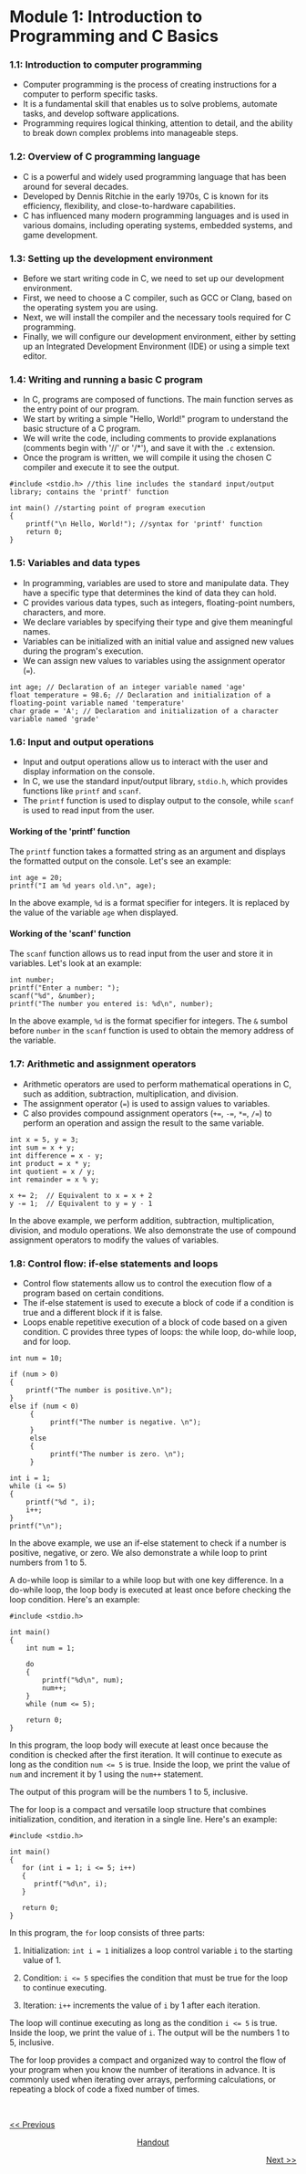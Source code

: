 # Module 1: Introduction to Programming and C Basics
### 1.1: Introduction to computer programming
   - Computer programming is the process of creating instructions for a computer to perform specific tasks.
   - It is a fundamental skill that enables us to solve problems, automate tasks, and develop software applications.
   - Programming requires logical thinking, attention to detail, and the ability to break down complex problems into manageable steps.

### 1.2: Overview of C programming language
   - C is a powerful and widely used programming language that has been around for several decades.
   - Developed by Dennis Ritchie in the early 1970s, C is known for its efficiency, flexibility, and close-to-hardware capabilities.
   - C has influenced many modern programming languages and is used in various domains, including operating systems, embedded systems, and game development.

### 1.3: Setting up the development environment
   - Before we start writing code in C, we need to set up our development environment.
   - First, we need to choose a C compiler, such as GCC or Clang, based on the operating system you are using.
   - Next, we will install the compiler and the necessary tools required for C programming.
   - Finally, we will configure our development environment, either by setting up an Integrated Development Environment (IDE) or using a simple text editor.

### 1.4: Writing and running a basic C program
   - In C, programs are composed of functions. The main function serves as the entry point of our program.
   - We start by writing a simple "Hello, World!" program to understand the basic structure of a C program.
   - We will write the code, including comments to provide explanations (comments begin with '//' or '/*'), and save it with the `.c` extension.
   - Once the program is written, we will compile it using the chosen C compiler and execute it to see the output.
   ```
   #include <stdio.h> //this line includes the standard input/output library; contains the 'printf' function

   int main() //starting point of program execution
   {
       printf("\n Hello, World!"); //syntax for 'printf' function
       return 0;
   }
   ```

### 1.5: Variables and data types
   - In programming, variables are used to store and manipulate data. They have a specific type that determines the kind of data they can hold.
   - C provides various data types, such as integers, floating-point numbers, characters, and more.
   - We declare variables by specifying their type and give them meaningful names.
   - Variables can be initialized with an initial value and assigned new values during the program's execution.
   - We can assign new values to variables using the assignment operator (`=`).
   ```
   int age; // Declaration of an integer variable named 'age'
   float temperature = 98.6; // Declaration and initialization of a floating-point variable named 'temperature'
   char grade = 'A'; // Declaration and initialization of a character variable named 'grade'
   ```

### 1.6: Input and output operations
   - Input and output operations allow us to interact with the user and display information on the console.
   - In C, we use the standard input/output library, `stdio.h`, which provides functions like `printf` and `scanf`.
   - The `printf` function is used to display output to the console, while `scanf` is used to read input from the user.

#### Working of the 'printf' function
The `printf` function takes a formatted string as an argument and displays the formatted output on the console. Let's see an example:
   ```
   int age = 20;
   printf("I am %d years old.\n", age);
   ```
In the above example, `%d` is a format specifier for integers. It is replaced by the value of the variable `age` when displayed.

#### Working of the 'scanf' function
The `scanf` function allows us to read input from the user and store it in variables. Let's look at an example:
   ```
   int number;
   printf("Enter a number: ");
   scanf("%d", &number);
   printf("The number you entered is: %d\n", number);
   ```
In the above example, `%d` is the format specifier for integers. The `&` sumbol before `number` in the `scanf` function is used to obtain the memory address of the variable.

### 1.7: Arithmetic and assignment operators
   - Arithmetic operators are used to perform mathematical operations in C, such as addition, subtraction, multiplication, and division.
   - The assignment operator (`=`) is used to assign values to variables.
   - C also provides compound assignment operators (`+=`, `-=`, `*=`, `/=`) to perform an operation and assign the result to the same variable.
   ```
   int x = 5, y = 3;
   int sum = x + y;
   int difference = x - y;
   int product = x * y;
   int quotient = x / y;
   int remainder = x % y;

   x += 2;  // Equivalent to x = x + 2
   y -= 1;  // Equivalent to y = y - 1
   ```
In the above example, we perform addition, subtraction, multiplication, division, and modulo operations. We also demonstrate the use of compound assignment operators to modify the values of variables.

### 1.8: Control flow: if-else statements and loops
   - Control flow statements allow us to control the execution flow of a program based on certain conditions.
   - The if-else statement is used to execute a block of code if a condition is true and a different block if it is false.
   - Loops enable repetitive execution of a block of code based on a given condition. C provides three types of loops: the while loop, do-while loop, and for loop.
   ```
   int num = 10;

   if (num > 0)
   {
       printf("The number is positive.\n");
   }
   else if (num < 0)
        {
             printf("The number is negative. \n");
        }
        else
        {
             printf("The number is zero. \n");
        }

   int i = 1;
   while (i <= 5)
   {
       printf("%d ", i);
       i++;
   }
   printf("\n");
   ```
In the above example, we use an if-else statement to check if a number is positive, negative, or zero. We also demonstrate a while loop to print numbers from 1 to 5.

A do-while loop is similar to a while loop but with one key difference. In a do-while loop, the loop body is executed at least once before checking the loop condition. Here's an example:

```
#include <stdio.h>

int main()
{
    int num = 1;

    do
    {
        printf("%d\n", num);
        num++;
    }
    while (num <= 5);

    return 0;
}
```

In this program, the loop body will execute at least once because the condition is checked after the first iteration. It will continue to execute as long as the condition `num <= 5` is true. Inside the loop, we print the value of `num` and increment it by 1 using the `num++` statement.

The output of this program will be the numbers 1 to 5, inclusive.

The for loop is a compact and versatile loop structure that combines initialization, condition, and iteration in a single line. Here's an example:

```
#include <stdio.h>

int main()
{
   for (int i = 1; i <= 5; i++)
   {
      printf("%d\n", i);
   }

   return 0;
}
```

In this program, the `for` loop consists of three parts:

1. Initialization: `int i = 1` initializes a loop control variable `i` to the starting value of 1.

2. Condition: `i <= 5` specifies the condition that must be true for the loop to continue executing.

3. Iteration: `i++` increments the value of `i` by 1 after each iteration.

The loop will continue executing as long as the condition `i <= 5` is true. Inside the loop, we print the value of `i`. The output will be the numbers 1 to 5, inclusive.

The for loop provides a compact and organized way to control the flow of your program when you know the number of iterations in advance. It is commonly used when iterating over arrays, performing calculations, or repeating a block of code a fixed number of times.

<br>

<p align="left"><a href="https://github.com/vennby/ChatGPT-University/blob/main/C/Handout.md"><< Previous</a></p>
<p align="center"><a href="https://github.com/vennby/ChatGPT-University/blob/main/C/Handout.md">Handout</p>
<p align="right"><a href="https://github.com/vennby/ChatGPT-University/blob/main/C/Module%202.md">Next >></p>

